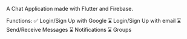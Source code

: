 A Chat Application made with Flutter and Firebase.

Functions:
✅ Login/Sign Up with Google
⌛ Login/Sign Up with email
⌛ Send/Receive Messages
⌛ Notifications
⌛ Groups
